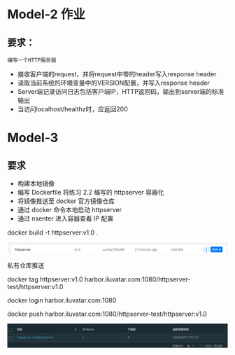# Model-2 作业

## 要求：

    编写一个HTTP服务器

* 接收客户端的request，并将request中带的header写入response header
* 读取当前系统的环境变量中的VERSION配置，并写入response header
* Server端记录访问日志包括客户端IP，HTTP返回码，输出到server端的标准输出
* 当访问localhost/healthz时，应返回200

# Model-3

## 要求

* 构建本地镜像
* 编写 Dockerfile 将练习 2.2 编写的 httpserver 容器化
* 将镜像推送至 docker 官方镜像仓库
* 通过 docker 命令本地启动 httpserver
* 通过 nsenter 进入容器查看 IP 配置

docker build -t httpserver:v1.0 .

![1655033024825](image/README/1655033024825.png)

私有仓库推送

docker tag httpserver:v1.0 harbor.iluvatar.com:1080/httpserver-test/httpserver:v1.0

docker login harbor.iluvatar.com:1080

docker push harbor.iluvatar.com:1080/httpserver-test/httpserver:v1.0

![1655033123289](image/README/1655033123289.png)
